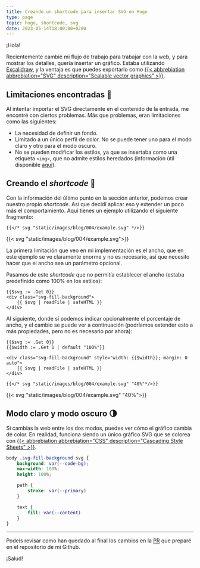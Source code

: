 ```yaml
---
title: Creando un shortcode para insertar SVG en Hugo
type: page
topic: hugo, shortcode, svg
date: 2023-05-14T18:00:00+0200
---
```


¡Hola!

Recientemente cambié mi flujo de trabajo para trabajar con la web, y para mostrar los detalles, quería insertar un gráfico. Estaba utilizando [Excalidraw](https://excalidraw.com), y la ventaja es que puedes exportarlo como [{{< abbrebiation abbrebiation="SVG" description="Scalable vector graphics" >}}](https://www.w3.org/Graphics/SVG/).

## Limitaciones encontradas 🚧

Al intentar importar el SVG directamente en el contenido de la entrada, me encontré con ciertos problemas. Más que problemas, eran limitaciones como las siguientes:

* La necesidad de definir un fondo.
* Limitado a un único perfil de color. No se puede tener uno para el modo claro y otro para el modo oscuro.
* No se pueden modificar los estilos, ya que se insertaba como una etiqueta `<img>`, que no admite estilos heredados (información útil disponible [aquí](https://discourse.gohugo.io/t/solved-inject-an-svg-file-into-my-html/7446/9)).

## Creando el *shortcode* 🥾

Con la información del último punto en la sección anterior, podemos crear nuestro propio *shortcode*. Así que decidí aplicar eso y extender un poco más el comportamiento. Aquí tienes un ejemplo utilizando el siguiente fragmento:

```
{{</* svg "static/images/blog/004/example.svg" */>}}
```

{{< svg "static/images/blog/004/example.svg">}}

La primera limitación que veo en mi implementación es el ancho, que en este ejemplo se ve claramente enorme y no es necesario, así que necesito hacer que el ancho sea un parámetro opcional.

Pasamos de este *shortcode* que no permitía establecer el ancho (estaba predefinido como 100% en los estilos):
```
{{$svg := .Get 0}}
<div class="svg-fill-background">
    {{ $svg | readFile | safeHTML }}
</div>
```
Al siguiente, donde sí podemos indicar opcionalmente el porcentaje de ancho, y el cambio se puede ver a continuación (podríamos extender esto a más propiedades, pero no es necesario por ahora):

```
{{$svg := .Get 0}}
{{$width := .Get 1 | default "100%"}}

<div class="svg-fill-background" style="width: {{$width}}; margin: 0 auto">
    {{ $svg | readFile | safeHTML }}
</div>
```

```
{{</* svg "static/images/blog/004/example.svg" "40%"*/>}}
```

{{< svg "static/images/blog/004/example.svg" "40%">}}

## Modo claro y modo oscuro 🌗

Si cambias la web entre los dos modos, puedes ver cómo el gráfico cambia de color. En realidad, funciona siendo un único gráfico SVG que se colorea con [{{< abbrebiation abbrebiation="CSS" description="Cascading Style Sheets" >}}](https://www.w3.org/Style/CSS/).

```scss
body .svg-fill-background svg {
    background: var(--code-bg);
    max-width: 100%;
    height: 100%;

    path {
        stroke: var(--primary)
    }

    text {
        fill: var(--content)
    }
}
```

----

Podeis revisar como han quedado al final los cambios en la [PR](https://github.com/jesusfj710/jesusfj710-hugo/pull/28) que preparé en el repositorio de mi Github.

¡Salud!

